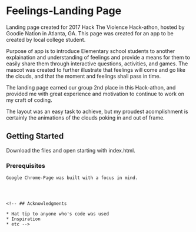 
# Feelings-Landing Page

Landing page created for 2017 Hack The Violence Hack-athon, hosted by Goodie Nation in Atlanta, GA. This page was created for an app to be created by local college student.

Purpose of app is to introduce Elementary school students to another explaination and understanding of feelings and provide a means for them to easily share them through interactive questions, activities, and games. The mascot was created to further illustrate that feelings will come and go like the clouds, and that the moment and feelings shall pass in time. 

The landing page earned our group 2nd place in this Hack-athon, and provided me with great experience and motivation to continue to work on my craft of coding.

The layout was an easy task to achieve, but my proudest acomplishment is certainly the animations of the clouds poking in and out of frame. 

## Getting Started

Download the files and open starting with index.html.

### Prerequisites
```
Google Chrome-Page was built with a focus in mind. 




<!-- ## Acknowledgments

* Hat tip to anyone who's code was used
* Inspiration
* etc -->
